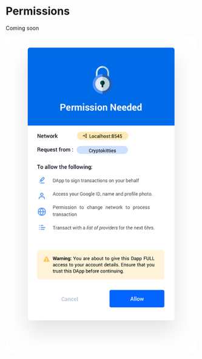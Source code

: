 # Permissions

Coming soon <br>
<!-- This feature allows DApps to have a one-time approval with users during their first sign in. No more multiple pop-ups that hinders the user’s experience with your DApp. Customise how you would like to interact with users all in one screen.
 -->
![Permissions](../.gitbook/assets/permissions.png)

